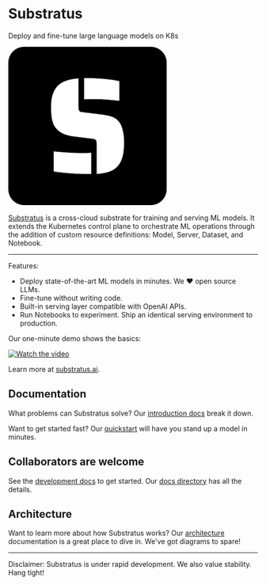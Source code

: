 # Substratus

Deploy and fine-tune large language models on K8s

[![Substratus.AI](../assets/ssai-logo.png "Substratus.AI")](https://www.substratus.ai)

[Substratus](https://www.substratus.ai) is a cross-cloud substrate for training
and serving ML models. It extends the Kubernetes control plane to orchestrate ML
operations through the addition of custom resource definitions: Model, Server,
Dataset, and Notebook.

---

Features:

* Deploy state-of-the-art ML models in minutes. We ❤️ open source LLMs.
* Fine-tune without writing code.
* Built-in serving layer compatible with OpenAI APIs.
* Run Notebooks to experiment. Ship an identical serving environment to production.

Our one-minute demo shows the basics:

[![Watch the video](https://img.youtube.com/vi/CLyXKJHIQ6A/hq2.jpg)](https://youtu.be/CLyXKJHIQ6A)

Learn more at [substratus.ai](https://www.substratus.ai).

## Documentation

What problems can Substratus solve? Our
[introduction docs](https://www.substratus.ai/docs) break it down.

Want to get started fast? Our
[quickstart](https://www.substratus.ai/docs/quickstart) will have you stand up a
model in minutes.

## Collaborators are welcome

See the [development docs](../docs/development.md) to get started. Our
[docs directory](../docs/) has all the details.

## Architecture

Want to learn more about how Substratus works? Our
[architecture](https://www.substratus.ai/docs/architecture) documentation is a
great place to dive in. We've got diagrams to spare!

---

Disclaimer: Substratus is under rapid development. We also value stability.
Hang tight!

